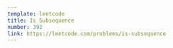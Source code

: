 ```yaml
---
template: leetcode
title: Is Subsequence
number: 392
link: https://leetcode.com/problems/is-subsequence
---
```


